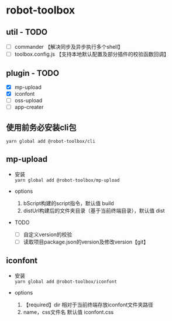 # robot-toolbox

## util - TODO
- [ ] commander 【解决同步及异步执行多个shell】
- [ ] toolbox.config.js 【支持本地默认配置及部分插件的校验函数回调】

## plugin - TODO
- [x] mp-upload
- [x] iconfont
- [ ] oss-upload
- [ ] app-creater

## 使用前务必安装cli包
`
yarn global add @robot-toolbox/cli
`

## mp-upload

- 安装  
  `yarn global add @robot-toolbox/mp-upload`

- options
  1. bScript构建的script指令，默认值 build
  2. distUrl构建后的文件夹目录（基于当前终端目录），默认值 dist

- TODO  
  - [ ] 自定义version的校验
  - [ ] 读取项目package.json的version及修改version【git】

## iconfont
- 安装  
  `yarn global add @robot-toolbox/iconfont`

- options
  1. 【required】dir 相对于当前终端存放iconfont文件夹路径
  2. name，css文件名 默认值 iconfont.css